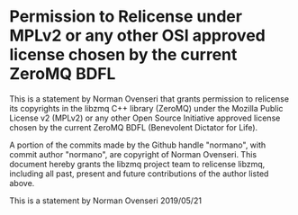 # Permission to Relicense under MPLv2 or any other OSI approved license chosen by the current ZeroMQ BDFL

This is a statement by Norman Ovenseri
that grants permission to relicense its copyrights in the libzmq C++
library (ZeroMQ) under the Mozilla Public License v2 (MPLv2) or any other
Open Source Initiative approved license chosen by the current ZeroMQ
BDFL (Benevolent Dictator for Life).

A portion of the commits made by the Github handle "normano", with
commit author "normano", are copyright of Norman Ovenseri.
This document hereby grants the libzmq project team to relicense libzmq,
including all past, present and future contributions of the author listed above.

This is a statement by Norman Ovenseri
2019/05/21
